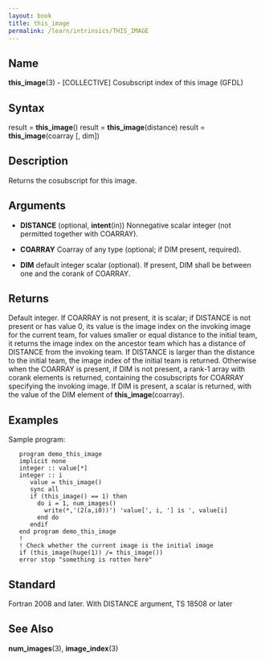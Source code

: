 ```yaml
---
layout: book
title: this_image
permalink: /learn/intrinsics/THIS_IMAGE
---
```

## __Name__

__this\_image__(3) - \[COLLECTIVE\] Cosubscript index of this image
(GFDL)

## __Syntax__

result = __this\_image__() result = __this\_image__(distance) result =
__this\_image__(coarray \[, dim\])

## __Description__

Returns the cosubscript for this image.

## __Arguments__

  - __DISTANCE__
    (optional, __intent__(in)) Nonnegative scalar integer (not permitted
    together with COARRAY).

  - __COARRAY__
    Coarray of any type (optional; if DIM present, required).

  - __DIM__
    default integer scalar (optional). If present, DIM shall be between
    one and the corank of COARRAY.

## __Returns__

Default integer. If COARRAY is not present, it is scalar; if DISTANCE is
not present or has value 0, its value is the image index on the invoking
image for the current team, for values smaller or equal distance to the
initial team, it returns the image index on the ancestor team which has
a distance of DISTANCE from the invoking team. If DISTANCE is larger
than the distance to the initial team, the image index of the initial
team is returned. Otherwise when the COARRAY is present, if DIM is not
present, a rank-1 array with corank elements is returned, containing the
cosubscripts for COARRAY specifying the invoking image. If DIM is
present, a scalar is returned, with the value of the DIM element of
__this\_image__(coarray).

## __Examples__

Sample program:

```
   program demo_this_image
   implicit none
   integer :: value[*]
   integer :: i
      value = this_image()
      sync all
      if (this_image() == 1) then
        do i = 1, num_images()
          write(*,'(2(a,i0))') 'value[', i, '] is ', value[i]
        end do
      endif
   end program demo_this_image
   !
   ! Check whether the current image is the initial image
   if (this_image(huge(1)) /= this_image())
   error stop "something is rotten here"
```

## __Standard__

Fortran 2008 and later. With DISTANCE argument, TS 18508
or later

## __See Also__

__num\_images__(3), __image\_index__(3)
